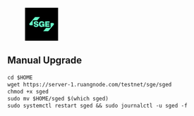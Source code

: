 <figure><img src="https://raw.githubusercontent.com/ruangnode/cosmos-images/main/logos/sge.png" alt=""><figcaption></figcaption></figure>

## Manual Upgrade

```
cd $HOME
wget https://server-1.ruangnode.com/testnet/sge/sged
chmod +x sged
sudo mv $HOME/sged $(which sged)
sudo systemctl restart sged && sudo journalctl -u sged -f
```
